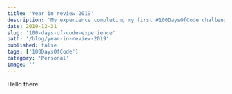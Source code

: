 ```yaml
---
title: 'Year in review 2019'
description: 'My experience completing my first #100DaysOfCode challenge'
date: 2019-12-31
slug: '100-days-of-code-experience'
path: '/blog/year-in-review-2019'
published: false
tags: ['100DaysOfCode']
category: 'Personal'
image: ''
---
```


Hello there
